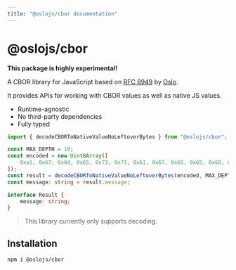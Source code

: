```yaml
---
title: "@oslojs/cbor documentation"
---
```


# @oslojs/cbor

**This package is highly experimental!**

A CBOR library for JavaScript based on [RFC 8949](https://datatracker.ietf.org/doc/html/rfc8949) by [Oslo](https://oslojs.dev).

It provides APIs for working with CBOR values as well as native JS values.

- Runtime-agnostic
- No third-party dependencies
- Fully typed

```ts
import { decodeCBORToNativeValueNoLeftoverBytes } from "@oslojs/cbor";

const MAX_DEPTH = 10;
const encoded = new Uint8Array([
	0xa1, 0x67, 0x6d, 0x65, 0x73, 0x73, 0x61, 0x67, 0x65, 0x65, 0x68, 0x65, 0x6c, 0x6c, 0x6f
]);
const result = decodeCBORToNativeValueNoLeftoverBytes(encoded, MAX_DEPTH) as Result;
const message: string = result.message;

interface Result {
	message: string;
}
```

> This library currently only supports decoding.

## Installation

```
npm i @oslojs/cbor
```
